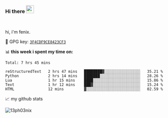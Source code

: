 ### Hi there <img src="https://media.giphy.com/media/hvRJCLFzcasrR4ia7z/giphy.gif" width="25px">

<br />

hi, i'm fenix.

:key: GPG key: [`3F4CDF9CE8423CF3`](https://github.com/13ph03nix.gpg)


📊 **this week i spent my time on:**
<!--START_SECTION:waka-->
```text
Total: 7 hrs 45 mins

reStructuredText   2 hrs 47 mins   ████████▓░░░░░░░░░░░░░░░░   35.21 % 
Python             2 hrs 14 mins   ███████░░░░░░░░░░░░░░░░░░   28.26 % 
Lua                1 hr 15 mins    ████░░░░░░░░░░░░░░░░░░░░░   15.86 % 
Text               1 hr 12 mins    ███▓░░░░░░░░░░░░░░░░░░░░░   15.24 % 
HTML               12 mins         ▓░░░░░░░░░░░░░░░░░░░░░░░░   02.59 % 
```
<!--END_SECTION:waka-->


📈 my github stats

<a>
<img align="center" src="https://github-readme-stats.vercel.app/api?username=13ph03nix&show_icons=true&hide=stars&include_all_commits=true&theme=blueberry" alt="13ph03nix" />
</a>
